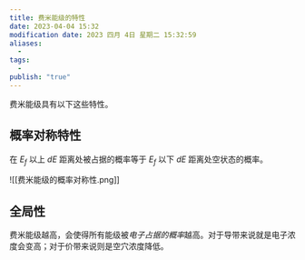 ```yaml
---
title: 费米能级的特性
date: 2023-04-04 15:32
modification date: 2023 四月 4日 星期二 15:32:59
aliases:
  - 
tags:
  - 
publish: "true"
---
```


费米能级具有以下这些特性。

## 概率对称特性

在 $E_f$ 以上 $dE$ 距离处被占据的概率等于 $E_f$ 以下 $dE$ 距离处空状态的概率。

![[费米能级的概率对称性.png]]

## 全局性

费米能级越高，会使得所有能级被*电子占据的概率*越高。对于导带来说就是电子浓度会变高；对于价带来说则是空穴浓度降低。
